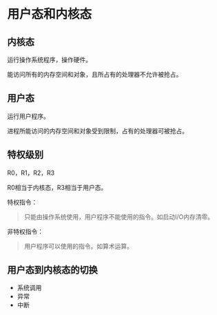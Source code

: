 # 用户态和内核态
## 内核态
运行操作系统程序，操作硬件。

能访问所有的内存空间和对象，且所占有的处理器不允许被抢占。
## 用户态
运行用户程序。

进程所能访问的内存空间和对象受到限制，占有的处理器可被抢占。

## 特权级别
R0，R1，R2，R3

R0相当于内核态，R3相当于用户态。

特权指令：
> 只能由操作系统使用，用户程序不能使用的指令。如启动I/O内存清零。

非特权指令：
> 用户程序可以使用的指令。如算术运算。

## 用户态到内核态的切换
- 系统调用
- 异常
- 中断